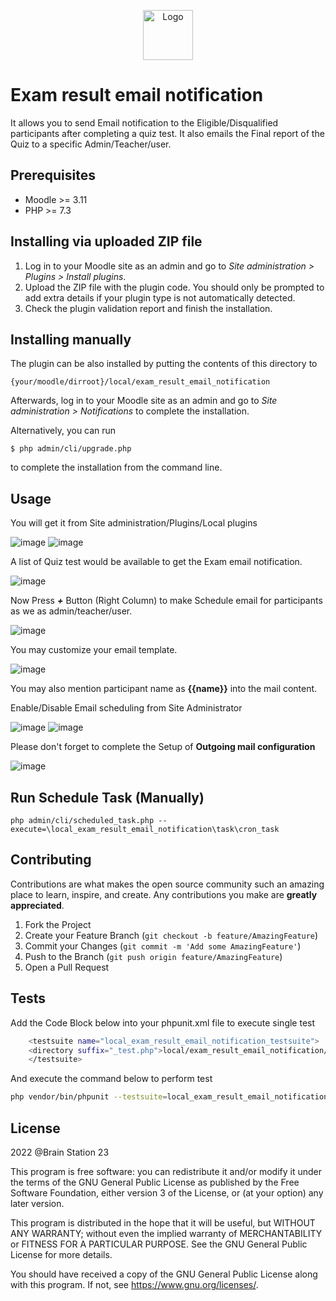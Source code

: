 <p align="center">
  <a href="#">
    <img src="https://user-images.githubusercontent.com/38932580/170247669-adf8b39e-8b55-4aaa-aa1c-a89a4e91d97c.svg" alt="Logo" width="80" height="80">
  </a>
</p>

# Exam result email notification #

It allows you to send Email notification to the Eligible/Disqualified participants after completing a quiz test. It also
emails the Final report of the Quiz to a specific Admin/Teacher/user.

## Prerequisites

- Moodle >= 3.11
- PHP >= 7.3

## Installing via uploaded ZIP file ##

1. Log in to your Moodle site as an admin and go to _Site administration >
   Plugins > Install plugins_.
2. Upload the ZIP file with the plugin code. You should only be prompted to add
   extra details if your plugin type is not automatically detected.
3. Check the plugin validation report and finish the installation.

## Installing manually ##

The plugin can be also installed by putting the contents of this directory to

    {your/moodle/dirroot}/local/exam_result_email_notification

Afterwards, log in to your Moodle site as an admin and go to _Site administration >
Notifications_ to complete the installation.

Alternatively, you can run

    $ php admin/cli/upgrade.php

to complete the installation from the command line.

## Usage

You will get it from Site administration/Plugins/Local plugins

![image](https://user-images.githubusercontent.com/38932580/170028959-89d6d203-1639-47bf-86f7-8ad3a9bc7a5f.png)
![image](https://user-images.githubusercontent.com/38932580/170029128-db8ac860-e556-4e5f-bbe2-c466778254bb.png)

A list of Quiz test would be available to get the Exam email notification.

![image](https://user-images.githubusercontent.com/38932580/170029453-ded6f01c-48d7-4f1a-938f-a185a4e1bce6.png)

Now Press ***+*** Button (Right Column) to make Schedule email for participants as we as admin/teacher/user.

![image](https://user-images.githubusercontent.com/38932580/170031512-6066c73f-5639-488d-8d98-72d04efbf16f.png)

You may customize your email template.

![image](https://user-images.githubusercontent.com/38932580/170032008-27dab567-e0fa-4ddf-b3bc-98cef9092cfa.png)

You may also mention participant name as **{{name}}** into the mail content.

Enable/Disable Email scheduling from Site Administrator

![image](https://user-images.githubusercontent.com/38932580/170033457-f56df256-b4ad-441c-81a8-7565dd1dc8e8.png)
![image](https://user-images.githubusercontent.com/38932580/170033696-6e976f1f-1c19-441d-ac0c-1553894aa9a4.png)

Please don't forget to complete the Setup of **Outgoing mail configuration**

![image](https://user-images.githubusercontent.com/38932580/170034965-ec6bc733-17e2-4399-9dbb-cfe96a839724.png)

<!-- Run Cron Manually -->

## Run Schedule Task (Manually)

```she
php admin/cli/scheduled_task.php --execute=\local_exam_result_email_notification\task\cron_task
```

<!-- CONTRIBUTING -->

## Contributing

Contributions are what makes the open source community such an amazing place to learn, inspire, and create. Any
contributions you make are **greatly appreciated**.

1. Fork the Project
2. Create your Feature Branch (`git checkout -b feature/AmazingFeature`)
3. Commit your Changes (`git commit -m 'Add some AmazingFeature'`)
4. Push to the Branch (`git push origin feature/AmazingFeature`)
5. Open a Pull Request

<!-- Unit Tests -->

## Tests

Add the Code Block below into your phpunit.xml file to execute single test

```sh
    <testsuite name="local_exam_result_email_notification_testsuite">
    <directory suffix="_test.php">local/exam_result_email_notification/tests</directory>
    </testsuite>
```    

And execute the command below to perform test

```sh
php vendor/bin/phpunit --testsuite=local_exam_result_email_notification_testsuite
```

## License ##

2022 @Brain Station 23

This program is free software: you can redistribute it and/or modify it under
the terms of the GNU General Public License as published by the Free Software
Foundation, either version 3 of the License, or (at your option) any later
version.

This program is distributed in the hope that it will be useful, but WITHOUT ANY
WARRANTY; without even the implied warranty of MERCHANTABILITY or FITNESS FOR A
PARTICULAR PURPOSE. See the GNU General Public License for more details.

You should have received a copy of the GNU General Public License along with
this program. If not, see <https://www.gnu.org/licenses/>.
